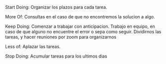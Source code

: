 Start Doing: 
Organizar los plazos para cada tarea.

More Of: 
Consultas en el caso de que no encontremos la solucion a algo.

Keep Doing: 
Comenzar a trabajar con anticipacion.
Trabajo en equipo, en caso de que alguno no encuentre el error o sepa como seguir. 
Dividirnos las tareas, y hacer reuniones por zoom para organizarnos 

Less of:
Aplazar las tareas. 


Stop Doing: 
Acumular tareas para los ultimos dias
